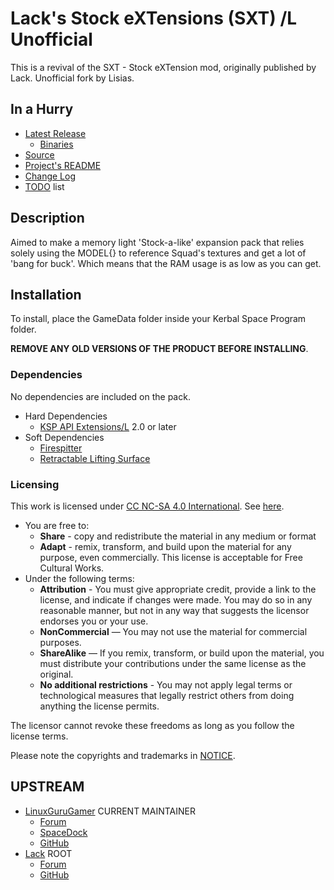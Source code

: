 # Lack's Stock eXTensions (SXT) /L Unofficial

This is a revival of the SXT - Stock eXTension mod, originally published by Lack. Unofficial fork by Lisias.


## In a Hurry

* [Latest Release](https://github.com/net-lisias-kspu/SXT/releases)
	+ [Binaries](https://github.com/net-lisias-kspu/SXT/tree/Archive)
* [Source](https://github.com/net-lisias-kspu/SXT)
* [Project's README](https://github.com/net-lisias-kspu/SXT/blob/master/README.md)
* [Change Log](./CHANGE_LOG.md)
* [TODO](./TODO.md) list


## Description

Aimed to make a memory light 'Stock-a-like' expansion pack that relies solely using the MODEL{} to reference Squad's textures and get a lot of 'bang for buck'. Which means that the RAM usage is as low as you can get. 


## Installation

To install, place the GameData folder inside your Kerbal Space Program folder.

**REMOVE ANY OLD VERSIONS OF THE PRODUCT BEFORE INSTALLING**.

### Dependencies

No dependencies are included on the pack.

* Hard Dependencies
	+ [KSP API Extensions/L](https://github.com/net-lisias-ksp/KSPAPIExtensions) 2.0 or later
* Soft Dependencies
	+ [Firespitter](https://github.com/net-lisias-kspu/Firespitter)
	+ [Retractable Lifting Surface](https://github.com/net-lisias-kspu/RetractableLiftingSurface) 

### Licensing
This work is licensed under [CC NC-SA 4.0 International](https://creativecommons.org/licenses/by-nc-sa/4.0/). See [here](./LICENSE).

* You are free to:
	+ **Share** - copy and redistribute the material in any medium or format
	+ **Adapt** - remix, transform, and build upon the material for any purpose, even commercially. This license is acceptable for Free Cultural Works.
* Under the following terms:
	+ **Attribution** - You must give appropriate credit, provide a link to the license, and indicate if changes were made. You may do so in any reasonable manner, but not in any way that suggests the licensor endorses you or your use.
	+ **NonCommercial** — You may not use the material for commercial purposes.
	+ **ShareAlike** — If you remix, transform, or build upon the material, you must distribute your contributions under the same license as the original.
	+ **No additional restrictions** - You may not apply legal terms or technological measures that legally restrict others from doing anything the license permits.

The licensor cannot revoke these freedoms as long as you follow the license terms.

Please note the copyrights and trademarks in [NOTICE](./NOTICE).


## UPSTREAM

* [LinuxGuruGamer](https://forum.kerbalspaceprogram.com/index.php?/profile/129964-linuxgurugamer/) CURRENT MAINTAINER
	+ [Forum](https://forum.kerbalspaceprogram.com/index.php?/topic/151129-141-sxt-continued/)
	+ [SpaceDock](http://spacedock.info/mod/1030/SXTContinued)
	+ [GitHub](https://github.com/linuxgurugamer/SXTContinued/releases)
* [Lack](https://forum.kerbalspaceprogram.com/index.php?/profile/47978-lack/) ROOT
	+ [Forum](https://forum.kerbalspaceprogram.com/index.php?/topic/71992-11-sxt-lacks-stock-extension-sxt-25-10apr16-basic-11-compatibilty/)
	+ [GitHub](https://github.com/Signatum/SXT/)
